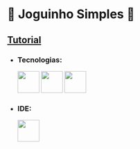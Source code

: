# 🌸 Joguinho Simples 🌸

## <a href="https://www.youtube.com/watch?v=r9buAwVBDhA&ab_channel=ManualdoDev">Tutorial</a>

+ ### Tecnologias:
     <img aling="cebter" heigth="50" width="50" src="https://cdn.jsdelivr.net/gh/devicons/devicon/icons/javascript/javascript-original.svg" />
     <img aling="cebter" heigth="50" width="50" src="https://cdn.jsdelivr.net/gh/devicons/devicon/icons/html5/html5-original.svg" />
     <img aling="cebter" heigth="50" width="50" src="https://cdn.jsdelivr.net/gh/devicons/devicon/icons/css3/css3-original.svg" />
         
+ ### IDE:
     <img aling="cebter" heigth="50" width="50" src="https://cdn.jsdelivr.net/gh/devicons/devicon/icons/vscode/vscode-original.svg" />
